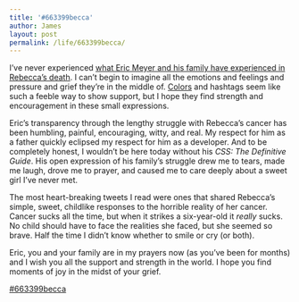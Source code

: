 ```yaml
---
title: '#663399becca'
author: James
layout: post
permalink: /life/663399becca/
---
```

I&#8217;ve never experienced [what Eric Meyer and his family have experienced in Rebecca&#8217;s death][1]. I can&#8217;t begin to imagine all the emotions and feelings and pressure and grief they&#8217;re in the middle of. [Colors][2] and hashtags seem like such a feeble way to show support, but I hope they find strength and encouragement in these small expressions.

Eric&#8217;s transparency through the lengthy struggle with Rebecca&#8217;s cancer has been humbling, painful, encouraging, witty, and real. My respect for him as a father quickly eclipsed my respect for him as a developer. And to be completely honest, I wouldn&#8217;t be here today without his *CSS: The Definitive Guide*. His open expression of his family&#8217;s struggle drew me to tears, made me laugh, drove me to prayer, and caused me to care deeply about a sweet girl I&#8217;ve never met.

The most heart-breaking tweets I read were ones that shared Rebecca&#8217;s simple, sweet, childlike responses to the horrible reality of her cancer. Cancer sucks all the time, but when it strikes a six-year-old it *really* sucks. No child should have to face the realities she faced, but she seemed so brave. Half the time I didn&#8217;t know whether to smile or cry (or both).

Eric, you and your family are in my prayers now (as you&#8217;ve been for months) and I wish you all the support and strength in the world. I hope you find moments of joy in the midst of your grief.

<a title="Twitter - #663399becca" href="https://twitter.com/hashtag/663399becca" target="_blank">#663399becca</a>

 [1]: http://meyerweb.com/eric/thoughts/2014/06/09/in-memoriam-2/ "Eric Meyer - In Memoriam"
 [2]: http://www.zeldman.com/2014/06/10/the-color-purple/ "The Color Purple"